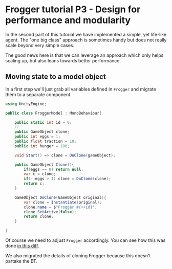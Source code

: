 # Frogger tutorial P3 - Design for performance and modularity

In the second part of this tutorial we have implemented a simple, yet life-like agent. The "one big class" approach is sometimes handy but does not really scale beyond very simple cases.

The good news here is that we can leverage an approach which only helps scaling up, but also leans towards better performance.

## Moving state to a model object

In a first step we'll just grab all variables defined in `Frogger` and migrate them to a separate component.

```cs
using UnityEngine;

public class FroggerModel : MonoBehaviour{

    public static int id = 0;
    //
    public GameObject clone;
    public int eggs = 1;
    public float traction = 10;
    public int hunger = 100;

    void Start() => clone = DoClone(gameObject);

    public GameObject Clone(){
        if(eggs == 0) return null;
        var c = clone;
        if(--eggs > 1) clone = DoClone(clone);
        return c;
    }

    GameObject DoClone(GameObject original){
        var clone = Instantiate(original);
        clone.name = $"Frogger #{++id}";
        clone.SetActive(false);
        return clone;
    }

}
```

Of course we need to adjust `Frogger` accordingly. You can see how this was done [in this diff](PENDING).

We also migrated the details of cloning Frogger because this doesn't partake the BT.
